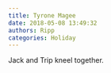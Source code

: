 ```yaml
---
title: Tyrone Magee
date: 2018-05-08 13:49:32
authors: Ripp
categories: Holiday
---
```


 Jack and Trip kneel together.